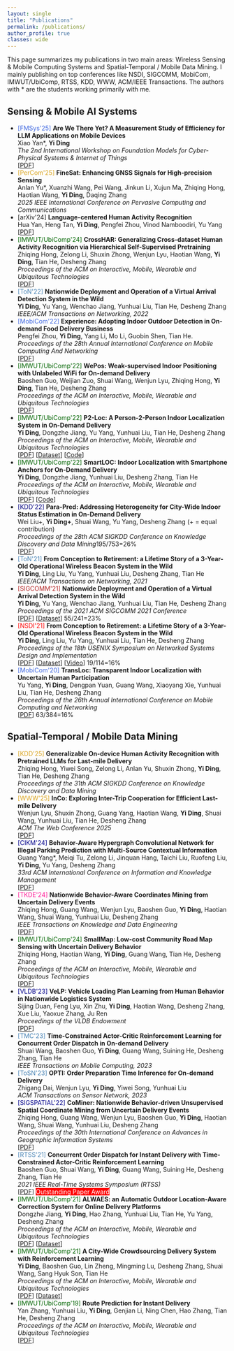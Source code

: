 ```yaml
---
layout: single
title: "Publications"
permalink: /publications/
author_profile: true
classes: wide
---
```


<!-- publications.md -->
<html lang="en">
<head>
    <meta charset="UTF-8">
    <meta name="viewport" content="width=device-width, initial-scale=1.0">
    <title>Publications</title>
    <link rel="stylesheet" href="style.css">
</head>
<body>
    <p>This page summarizes my publications in two main areas: Wireless Sensing & Mobile Computing Systems and Spatial-Temporal / Mobile Data Mining. I mainly publishing on top conferences like NSDI, SIGCOMM, MobiCom, IMWUT/UbiComp, RTSS, KDD, WWW, ACM/IEEE Transactions. The authors with * are the students working primarily with me.</p>

<div class="container">
        <div class="section-left">
            <h2>Sensing & Mobile AI Systems</h2>
            <!-- List publications here -->
            <ul>
              <li><span style="color:RoyalBlue">[FMSys'25]</span> <b>Are We There Yet? A Measurement Study of Efficiency for LLM Applications on Mobile Devices</b><br>
                    Xiao Yan*, <b>Yi Ding</b><br>
                <i>The 2nd International Workshop on Foundation Models for Cyber-Physical Systems & Internet of Things</i><br>[<a href="https://arxiv.org/pdf/2504.00002">PDF</a>]</li>  
              <li><span style="color:Goldenrod">[PerCom'25]</span> <b>FineSat: Enhancing GNSS Signals for High-precision Sensing</b><br>
                    Anlan Yu*, Xuanzhi Wang, Pei Wang, Jinkun Li, Xujun Ma, Zhiqing Hong, Haotian Wang, <b>Yi Ding</b>, Daqing Zhang<br>
                <i>2025 IEEE International Conference on Pervasive Computing and Communications</i></li>
                <li>[arXiv'24] <b>Language-centered Human Activity Recognition</b><br>
                    Hua Yan, Heng Tan, <b>Yi Ding</b>, Pengfei Zhou, Vinod Namboodiri, Yu Yang<br>
                    [<a href="https://arxiv.org/pdf/2410.00003">PDF</a>]</li>
                <li><span style="color:DarkGreen">[IMWUT/UbiComp'24]</span> <b>CrossHAR: Generalizing Cross-dataset Human Activity Recognition via Hierarchical Self-Supervised Pretraining</b><br>
                    Zhiqing Hong, Zelong Li, Shuxin Zhong, Wenjun Lyu, Haotian Wang, <b>Yi Ding</b>, Tian He, Desheng Zhang<br>
                    <i>Proceedings of the ACM on Interactive, Mobile, Wearable and Ubiquitous Technologies</i><br>
                    [<a href="https://dl.acm.org/doi/pdf/10.1145/3659597">PDF</a>]</li>
                <li><span style="color:SteelBlue">[ToN'22]</span> <b>Nationwide Deployment and Operation of a Virtual Arrival Detection System in the Wild</b> <br>
                    <b>Yi Ding</b>, Yu Yang, Wenchao Jiang, Yunhuai Liu, Tian He, Desheng Zhang <br>
                    <i>IEEE/ACM Transactions on Networking, 2022</i></li>
                <li><span style="color:RoyalBlue">[MobiCom'22]</span> <b>Experience: Adopting Indoor Outdoor Detection in On-demand Food Delivery Business</b> <br>
                    Pengfei Zhou, <b>Yi Ding</b>, Yang Li, Mo Li, Guobin Shen, Tian He. <br>
                    <i>Proceedings of the 28th Annual International Conference on Mobile Computing And Networking</i><br>
                    [<a href="https://wands.sg/publications/full_list/papers/MobiCom_22_1.pdf">PDF</a>]</li>
                <li><span style="color:DarkGreen">[IMWUT/UbiComp'22]</span> <b>WePos: Weak-supervised Indoor Positioning with Unlabeled WiFi for On-demand Delivery</b> <br>
                    Baoshen Guo, Weijian Zuo, Shuai Wang, Wenjun Lyu, Zhiqing Hong, <b>Yi Ding</b>, Tian He, Desheng Zhang <br>
                    <i>Proceedings of the ACM on Interactive, Mobile, Wearable and Ubiquitous Technologies</i><br>
                    [<a href="https://dl.acm.org/doi/pdf/10.1145/3534574">PDF</a>]</li>
                <li><span style="color:DarkGreen">[IMWUT/UbiComp'22]</span> <b>P2-Loc: A Person-2-Person Indoor Localization System in On-Demand Delivery</b> <br>
                    <b>Yi Ding</b>, Dongzhe Jiang, Yu Yang, Yunhuai Liu, Tian He, Desheng Zhang<br>
                    <i>Proceedings of the ACM on Interactive, Mobile, Wearable and Ubiquitous Technologies</i><br>
                    [<a href="https://dl.acm.org/doi/pdf/10.1145/3517238">PDF</a>]
                    [<a href="https://tianchi.aliyun.com/dataset/dataDetail?dataId=119097">Dataset</a>]
                    [<a href="https://github.com/dymodi/P2Loc">Code</a>]</li>
                <li><span style="color:DarkGreen">[IMWUT/UbiComp'22]</span> <b>SmartLOC: Indoor Localization with Smartphone Anchors for On-Demand Delivery</b> <br>
                    <b>Yi Ding</b>, Dongzhe Jiang, Yunhuai Liu, Desheng Zhang, Tian He<br>
                    <i>Proceedings of the ACM on Interactive, Mobile, Wearable and Ubiquitous Technologies</i><br>
                    [<a href="https://dl.acm.org/doi/pdf/10.1145/3494972">PDF</a>] 
                    [<a href="https://github.com/dymodi/SmartLOC">Code</a>]
                </li>
                <li><span style="color:Navy">[KDD'22]</span> <b>Para-Pred: Addressing Heterogeneity for City-Wide Indoor Status Estimation in On-Demand Delivery</b> <br>
                    Wei Liu+, <b>Yi Ding+</b>, Shuai Wang, Yu Yang, Desheng Zhang (+ = equal contribution) <br>
                    <i>Proceedings of the 28th ACM SIGKDD Conference on Knowledge Discovery and Data Mining</i>195/753=26%<br>
        [<a href="https://yi-ding.me/assets/files/Publications/Para-Pred.pdf">PDF</a>]
    </li>
    <li><span style="color:SteelBlue">[ToN'21]</span> <b>From Conception to Retirement: a Lifetime Story of a 3-Year-Old Operational Wireless Beacon System in the Wild</b> <br>
        <b>Yi Ding</b>, Ling Liu, Yu Yang, Yunhuai Liu, Desheng Zhang, Tian He <br>
        <i>IEEE/ACM Transactions on Networking, 2021</i>
    </li>
    <li><span style="color:FireBrick">[SIGCOMM'21]</span> <b>Nationwide Deployment and Operation of a Virtual Arrival Detection System in the Wild</b> <br>
        <b>Yi Ding</b>, Yu Yang, Wenchao Jiang, Yunhuai Liu, Tian He, Desheng Zhang <br>
        <i>Proceedings of the 2021 ACM SIGCOMM 2021 Conference</i><br>
        [<a href="https://dl.acm.org/doi/pdf/10.1145/3452296.3472911">PDF</a>] 
        [<a href="https://tianchi.aliyun.com/dataset/dataDetail?dataId=103969">Dataset</a>] 
        55/241=23%
    </li>
    <li><span style="color:Red">[NSDI'21]</span> <b>From Conception to Retirement: a Lifetime Story of a 3-Year-Old Operational Wireless Beacon System in the Wild</b> <br>
        <b>Yi Ding</b>, Ling Liu, Yu Yang, Yunhuai Liu, Tian He, Desheng Zhang <br>
        <i>Proceedings of the 18th USENIX Symposium on Networked Systems Design and Implementation</i><br>
        [<a href="https://www.usenix.org/system/files/nsdi21spring-ding.pdf">PDF</a>] 
        [<a href="https://tianchi.aliyun.com/dataset/dataDetail?dataId=76359">Dataset</a>] 
        [<a href="https://www.youtube.com/watch?v=PV9MUVwGw8o">Video</a>] 
        19/114=16%
    </li>
    <li><span style="color:RoyalBlue">[MobiCom'20]</span> <b>TransLoc: Transparent Indoor Localization with Uncertain Human Participation</b> <br>
        Yu Yang, <b>Yi Ding</b>, Dengpan Yuan, Guang Wang, Xiaoyang Xie, Yunhuai Liu, Tian He, Desheng Zhang <br>
        <i>Proceedings of the 26th Annual International Conference on Mobile Computing and Networking</i><br>
        [<a href="https://www.yyang.site/assets/pub/transloc.pdf">PDF</a>] 
        63/384=16%
    </li>
</ul>
</div>
<div class="section-right">
            <h2>Spatial-Temporal / Mobile Data Mining</h2>
            <!-- List publications here -->
            <ul>
				<li><span style="color:Goldenrod">[KDD'25]</span>  <b>Generalizable On-device Human Activity Recognition with Pretrained LLMs for Last-mile Delivery</b><br>Zhiqing Hong, Yiwei Song, Zelong Li, Anlan Yu, Shuxin Zhong, <b>Yi Ding</b>, Tian He, Desheng Zhang <br><i>Proceedings of the 31th ACM SIGKDD Conference on Knowledge Discovery and Data Mining</i></li>
                <li><span style="color:Goldenrod">[WWW'25]</span>  <b>InCo: Exploring Inter-Trip Cooperation for Efficient Last-mile Delivery</b><br>Wenjun Lyu, Shuxin Zhong, Guang Yang, Haotian Wang, <b>Yi Ding</b>, Shuai Wang, Yunhuai Liu, Tian He, Desheng Zhang<br><i>ACM The Web Conference 2025</i><br>[<a href="https://dl.acm.org/doi/pdf/10.1145/3696410.3714483">PDF</a>]</li>
                <li><span style="color:DarkBlue">[CIKM'24]</span> <b>Behavior-Aware Hypergraph Convolutional Network for Illegal Parking Prediction with Multi-Source Contextual Information</b><br>
    Guang Yang*, Meiqi Tu, Zelong Li, Jinquan Hang, Taichi Liu, Ruofeng Liu, <b>Yi Ding</b>, Yu Yang, Desheng Zhang<br>
    <i>33rd ACM International Conference on Information and Knowledge Management</i><br>
    [<a href="https://dl.acm.org/doi/pdf/10.1145/3627673.3679563">PDF</a>]</li>
    <li><span style="color:DeepPink">[TKDE'24]</span> <b>Nationwide Behavior-Aware Coordinates Mining from Uncertain Delivery Events</b><br>
    Zhiqing Hong, Guang Wang, Wenjun Lyu, Baoshen Guo, <b>Yi Ding</b>, Haotian Wang, Shuai Wang, Yunhuai Liu, Desheng Zhang<br>
    <i>IEEE Transactions on Knowledge and Data Engineering</i><br>
    [<a href="https://ieeexplore.ieee.org/stamp/stamp.jsp?tp=&arnumber=10552380">PDF</a>]
</li>
<li><span style="color:DarkGreen">[IMWUT/UbiComp'24]</span> <b>SmallMap: Low-cost Community Road Map Sensing with Uncertain Delivery Behavior</b><br>
    Zhiqing Hong, Haotian Wang, <b>Yi Ding</b>, Guang Wang, Tian He, Desheng Zhang<br>
    <i>Proceedings of the ACM on Interactive, Mobile, Wearable and Ubiquitous Technologies</i><br>
    [<a href="https://dl.acm.org/doi/pdf/10.1145/3659596">PDF</a>]
</li>
<li><span style="color:DarkBlue">[VLDB'23]</span> <b>VeLP: Vehicle Loading Plan Learning from Human Behavior in Nationwide Logistics System</b><br>
    Sijing Duan, Feng Lyu, Xin Zhu, <b>Yi Ding</b>, Haotian Wang, Desheng Zhang, Xue Liu, Yaoxue Zhang, Ju Ren<br>
    <i>Proceedings of the VLDB Endowment</i><br>
    [<a href="https://www.vldb.org/pvldb/vol17/p241-duan.pdf">PDF</a>]
</li>
<li><span style="color:SteelBlue">[TMC'23]</span> <b>Time-Constrained Actor-Critic Reinforcement Learning for Concurrent Order Dispatch in On-demand Delivery</b><br>
    Shuai Wang, Baoshen Guo, <b>Yi Ding</b>, Guang Wang, Suining He, Desheng Zhang, Tian He<br>
    <i>IEEE Transactions on Mobile Computing, 2023</i>
</li>
<li><span style="color:SteelBlue">[ToSN'23]</span> <b>OPTI: Order Preparation Time Inference for On-demand Delivery</b><br>
    Zhigang Dai, Wenjun Lyu, <b>Yi Ding</b>, Yiwei Song, Yunhuai Liu<br>
    <i>ACM Transactions on Sensor Network, 2023</i>
</li>
<li><span style="color:DarkBlue">[SIGSPATIAL'22]</span> <b>CoMiner: Nationwide Behavior-driven Unsupervised Spatial Coordinate Mining from Uncertain Delivery Events</b><br>
    Zhiqing Hong, Guang Wang, Wenjun Lyu, Baoshen Guo, <b>Yi Ding</b>, Haotian Wang, Shuai Wang, Yunhuai Liu, Desheng Zhang<br>
    <i>Proceedings of the 30th International Conference on Advances in Geographic Information Systems</i><br>
    [<a href="https://www.dropbox.com/s/qqkg1szfrdzy6in/paper_37.pdf?dl=0">PDF</a>]
</li>
<li><span style="color:SteelBlue">[RTSS'21]</span> <b>Concurrent Order Dispatch for Instant Delivery with Time-Constrained Actor-Critic Reinforcement Learning</b><br>
    Baoshen Guo, Shuai Wang, <b>Yi Ding</b>, Guang Wang, Suining He, Desheng Zhang, Tian He<br>
    <i>2021 IEEE Real-Time Systems Symposium (RTSS)</i><br>
    [<a href="https://uconnuclab.github.io/publications/2021/Conference/guo-rtss-2021.pdf">PDF</a>]  
    <span style="background-color:red;color:White"> Outstanding Paper Award </span>
</li>
<li><span style="color:DarkGreen">[IMWUT/UbiComp'21]</span> <b>ALWAES: an Automatic Outdoor Location-Aware Correction System for Online Delivery Platforms</b><br>
    Dongzhe Jiang, <b>Yi Ding</b>, Hao Zhang, Yunhuai Liu, Tian He, Yu Yang, Desheng Zhang<br>
    <i>Proceedings of the ACM on Interactive, Mobile, Wearable and Ubiquitous Technologies</i><br>
    [<a href="https://dl.acm.org/doi/pdf/10.1145/3478081">PDF</a>] 
    [<a href="https://tianchi.aliyun.com/dataset/dataDetail?dataId=107267">Dataset</a>]
</li>
<li><span style="color:DarkGreen">[IMWUT/UbiComp'21]</span> <b>A City-Wide Crowdsourcing Delivery System with Reinforcement Learning</b><br>
    <b>Yi Ding</b>, Baoshen Guo, Lin Zheng, Mingming Lu, Desheng Zhang, Shuai Wang, Sang Hyuk Son, Tian He<br>
    <i>Proceedings of the ACM on Interactive, Mobile, Wearable and Ubiquitous Technologies</i><br>
    [<a href="https://dl.acm.org/doi/pdf/10.1145/3478117">PDF</a>] 
    [<a href="https://tianchi.aliyun.com/dataset/dataDetail?dataId=106807">Dataset</a>]
</li>
<li><span style="color:DarkGreen">[IMWUT/UbiComp'19]</span> <b>Route Prediction for Instant Delivery</b><br>
    Yan Zhang, Yunhuai Liu, <b>Yi Ding</b>, Genjian Li, Ning Chen, Hao Zhang, Tian He, Desheng Zhang<br>
    <i>Proceedings of the ACM on Interactive, Mobile, Wearable and Ubiquitous Technologies</i><br>
    [<a href="https://static.aminer.cn/upload/pdf/804/626/236/5d77773b47c8f76646d17f1f_0.pdf">PDF</a>]
</li>
            </ul>
        </div>
    </div>

</body>
</html>
